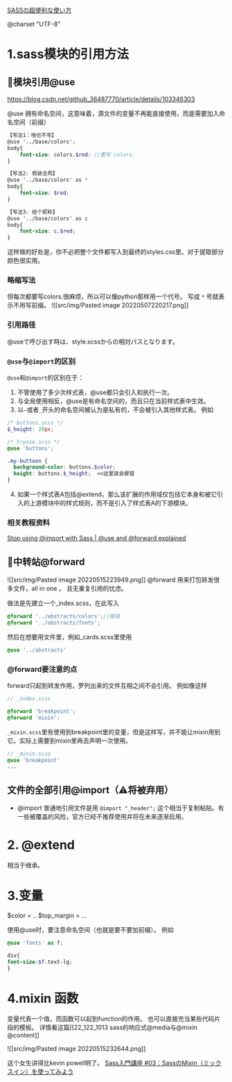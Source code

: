 [SASSの超便利な使い方](https://www.youtube.com/watch?v=Dxpl3IKLWaQ)

@charset "UTF-8"


# 1.sass模块的引用方法
## 🦌模块引用@use
https://blog.csdn.net/github_36487770/article/details/103346303


 @use 拥有命名空间，这意味着，源文件的变量不再能直接使用，而是需要加入命名空间（前缀）
 
```scss
【写法1：啥也不写】
@use '../base/colors';
body{ 
	font-size: colors.$red; //要写 colors.
}

【写法2: 假装全局】
@use '../base/colors' as *
body{ 
	font-size: $red;
}

【写法3: 给个昵称】
@use '../base/colors' as c
body{ 
	font-size: c.$red;
}
```
这样做的好处是，你不必把整个文件都写入到最终的styles.css里。对于提取部分颜色很实用。

### 略缩写法
但每次都要写colors.很麻烦，所以可以像python那样用一个代号。
写成 `*` 号就表示不用写前缀。
![[src/img/Pasted image 20220507220217.png]]


### 引用路径
@useで呼び出す時は、style.scssからの相対パスとなります。


### `@use`与`@import`的区别

`@use`和`@import`的区别在于：

1.  不管使用了多少次样式表，@use都只会引入和执行一次。
2.  与全局使用相反，@use是有命名空间的，而且只在当前样式表中生效。
3.  以`—`或者`_`开头的命名空间被认为是私有的，不会被引入其他样式表。
例如
```scss
/* buttons.scss */
$_height: 20px;

/* tryuse.scss */
@use 'buttons';

.my-buttoon {
  background-color: buttons.$color;
  height: buttons.$_height;  <<这里就会报错
}

```
4. 如果一个样式表A包括@extend，那么该扩展的作用域仅包括它本身和被它引入的上游模块中的样式规则，而不是引入了样式表A的下游模块。

### 相关教程资料

[Stop using @import with Sass | @use and @forward explained](https://www.youtube.com/watch?v=CR-a8upNjJ0&t=0s)

## 🦌中转站@forward
![[src/img/Pasted image 20220515223949.png]]
@forward 用来打包转发很多文件，all in one 。
且无重复引用的忧虑。

做法是先建立一个_index.scss，在此写入
```scss
@forward '../abstracts/colors';//路径
@forward '../abstracts/fonts';

```

然后在想要用文件里，例如_cards.scss里使用
```scss
@use '../abstracts'

```


### @forward要注意的点
forward只起到转发作用，罗列出来的文件互相之间不会引用。
例如像这样
```scss
// _index.scss

@forward 'breakpoint';
@forward 'mixin';

```
`_mixin.scss`里有使用到breakpoint里的变量，但是这样写，并不能让mixin用到它。实际上需要到mixin里再去声明一次使用。
```scss
// _mixin.scss
@use 'breakpoint'
...
```



## 文件的全部引用@import（⚠️将被弃用）
- @import 普通地引用文件是用
`@import "_header";`
这个相当于复制粘贴。有一些被覆盖的风险，官方已经不推荐使用并将在未来逐渐启用。

# 2. @extend
相当于继承。

# 3.变量 
$color = ..
$top_margin = ...

使用@use时，要注意命名空间（也就是要不要加前缀）。
例如
```scss
@use 'fonts' as f;

div{
font-size:$f.text-lg;
}

```

# 4.mixin 函数
变量代表一个值，而函数可以起到function的作用。
也可以直接充当某些代码片段的模板。
详情看这篇[[22_122_1013 sass的响应式@media与@mixin @content]]

![[src/img/Pasted image 20220515232644.png]]

这个女生讲得比kevin powell明了。
[Sass入門講座 #03：SassのMixin（ミックスイン）を使ってみよう](https://www.youtube.com/watch?v=24OE5as6cJs)